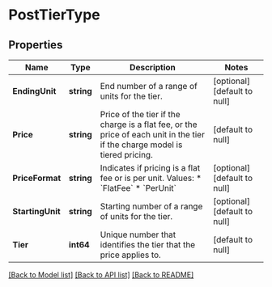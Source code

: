 # PostTierType

## Properties
Name | Type | Description | Notes
------------ | ------------- | ------------- | -------------
**EndingUnit** | **string** | End number of a range of units for the tier.  | [optional] [default to null]
**Price** | **string** | Price of the tier if the charge is a flat fee, or the price of each unit in the tier if the charge model is tiered pricing.  | [default to null]
**PriceFormat** | **string** | Indicates if pricing is a flat fee or is per unit.  Values:  * &#x60;FlatFee&#x60; * &#x60;PerUnit&#x60;  | [optional] [default to null]
**StartingUnit** | **string** | Starting number of a range of units for the tier.  | [optional] [default to null]
**Tier** | **int64** | Unique number that identifies the tier that the price applies to.  | [default to null]

[[Back to Model list]](../README.md#documentation-for-models) [[Back to API list]](../README.md#documentation-for-api-endpoints) [[Back to README]](../README.md)


